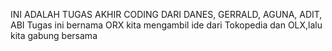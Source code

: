 INI ADALAH TUGAS AKHIR CODING DARI DANES, GERRALD, AGUNA, ADIT, ABI
Tugas ini bernama ORX kita mengambil ide dari Tokopedia dan OLX,lalu kita gabung bersama
